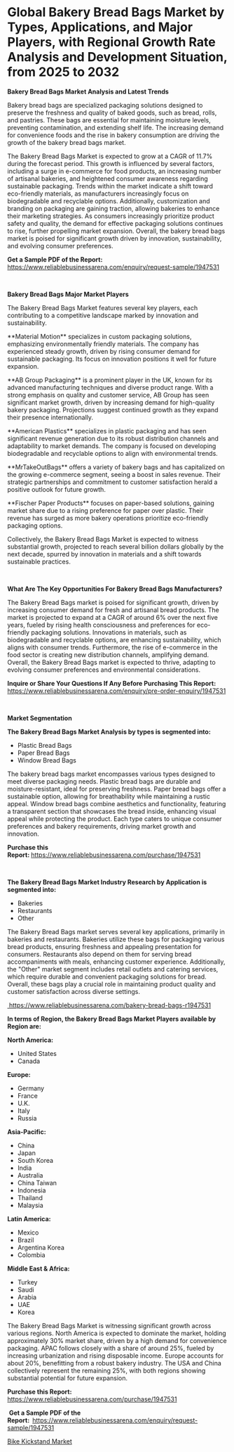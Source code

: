 <p><h1>Global Bakery Bread Bags Market by Types, Applications, and Major Players, with Regional Growth Rate Analysis and Development Situation, from 2025 to 2032</h1></p><p><strong>Bakery Bread Bags Market Analysis and Latest Trends</strong></p>
<p><p>Bakery bread bags are specialized packaging solutions designed to preserve the freshness and quality of baked goods, such as bread, rolls, and pastries. These bags are essential for maintaining moisture levels, preventing contamination, and extending shelf life. The increasing demand for convenience foods and the rise in bakery consumption are driving the growth of the bakery bread bags market.</p><p>The Bakery Bread Bags Market is expected to grow at a CAGR of 11.7% during the forecast period. This growth is influenced by several factors, including a surge in e-commerce for food products, an increasing number of artisanal bakeries, and heightened consumer awareness regarding sustainable packaging. Trends within the market indicate a shift toward eco-friendly materials, as manufacturers increasingly focus on biodegradable and recyclable options. Additionally, customization and branding on packaging are gaining traction, allowing bakeries to enhance their marketing strategies. As consumers increasingly prioritize product safety and quality, the demand for effective packaging solutions continues to rise, further propelling market expansion. Overall, the bakery bread bags market is poised for significant growth driven by innovation, sustainability, and evolving consumer preferences.</p></p>
<p><strong>Get a Sample PDF of the Report:&nbsp;</strong> <a href="https://www.reliablebusinessarena.com/enquiry/request-sample/1947531?utm_campaign=1871&utm_medium=2&utm_source=Github&utm_content=ia&utm_term=04042025&utm_id=bakery-bread-bags">https://www.reliablebusinessarena.com/enquiry/request-sample/1947531</a></p>
<p>&nbsp;</p>
<p><strong>Bakery Bread Bags Major Market Players</strong></p>
<p><p>The Bakery Bread Bags Market features several key players, each contributing to a competitive landscape marked by innovation and sustainability. </p><p>**Material Motion** specializes in custom packaging solutions, emphasizing environmentally friendly materials. The company has experienced steady growth, driven by rising consumer demand for sustainable packaging. Its focus on innovation positions it well for future expansion.</p><p>**AB Group Packaging** is a prominent player in the UK, known for its advanced manufacturing techniques and diverse product range. With a strong emphasis on quality and customer service, AB Group has seen significant market growth, driven by increasing demand for high-quality bakery packaging. Projections suggest continued growth as they expand their presence internationally.</p><p>**American Plastics** specializes in plastic packaging and has seen significant revenue generation due to its robust distribution channels and adaptability to market demands. The company is focused on developing biodegradable and recyclable options to align with environmental trends.</p><p>**MrTakeOutBags** offers a variety of bakery bags and has capitalized on the growing e-commerce segment, seeing a boost in sales revenue. Their strategic partnerships and commitment to customer satisfaction herald a positive outlook for future growth.</p><p>**Fischer Paper Products** focuses on paper-based solutions, gaining market share due to a rising preference for paper over plastic. Their revenue has surged as more bakery operations prioritize eco-friendly packaging options.</p><p>Collectively, the Bakery Bread Bags Market is expected to witness substantial growth, projected to reach several billion dollars globally by the next decade, spurred by innovation in materials and a shift towards sustainable practices.</p></p>
<p>&nbsp;</p>
<p><strong>What Are The Key Opportunities For Bakery Bread Bags Manufacturers?</strong></p>
<p><p>The Bakery Bread Bags market is poised for significant growth, driven by increasing consumer demand for fresh and artisanal bread products. The market is projected to expand at a CAGR of around 6% over the next five years, fueled by rising health consciousness and preferences for eco-friendly packaging solutions. Innovations in materials, such as biodegradable and recyclable options, are enhancing sustainability, which aligns with consumer trends. Furthermore, the rise of e-commerce in the food sector is creating new distribution channels, amplifying demand. Overall, the Bakery Bread Bags market is expected to thrive, adapting to evolving consumer preferences and environmental considerations.</p></p>
<p><strong>Inquire or Share Your Questions If Any Before Purchasing This Report:</strong> <a href="https://www.reliablebusinessarena.com/enquiry/pre-order-enquiry/1947531?utm_campaign=1871&utm_medium=2&utm_source=Github&utm_content=ia&utm_term=04042025&utm_id=bakery-bread-bags">https://www.reliablebusinessarena.com/enquiry/pre-order-enquiry/1947531</a></p>
<p>&nbsp;</p>
<p><strong>Market Segmentation</strong></p>
<p><strong>The Bakery Bread Bags Market Analysis by types is segmented into:</strong></p>
<p><ul><li>Plastic Bread Bags</li><li>Paper Bread Bags</li><li>Window Bread Bags</li></ul></p>
<p><p>The bakery bread bags market encompasses various types designed to meet diverse packaging needs. Plastic bread bags are durable and moisture-resistant, ideal for preserving freshness. Paper bread bags offer a sustainable option, allowing for breathability while maintaining a rustic appeal. Window bread bags combine aesthetics and functionality, featuring a transparent section that showcases the bread inside, enhancing visual appeal while protecting the product. Each type caters to unique consumer preferences and bakery requirements, driving market growth and innovation.</p></p>
<p><strong>Purchase this Report:&nbsp;</strong><a href="https://www.reliablebusinessarena.com/purchase/1947531?utm_campaign=1871&utm_medium=2&utm_source=Github&utm_content=ia&utm_term=04042025&utm_id=bakery-bread-bags">https://www.reliablebusinessarena.com/purchase/1947531</a></p>
<p>&nbsp;</p>
<p><strong>The Bakery Bread Bags Market Industry Research by Application is segmented into:</strong></p>
<p><ul><li>Bakeries</li><li>Restaurants</li><li>Other</li></ul></p>
<p><p>The Bakery Bread Bags market serves several key applications, primarily in bakeries and restaurants. Bakeries utilize these bags for packaging various bread products, ensuring freshness and appealing presentation for consumers. Restaurants also depend on them for serving bread accompaniments with meals, enhancing customer experience. Additionally, the "Other" market segment includes retail outlets and catering services, which require durable and convenient packaging solutions for bread. Overall, these bags play a crucial role in maintaining product quality and customer satisfaction across diverse settings.</p></p>
<p><a href="https://www.reliablebusinessarena.com/bakery-bread-bags-r1947531?utm_campaign=1871&utm_medium=2&utm_source=Github&utm_content=ia&utm_term=04042025&utm_id=bakery-bread-bags">&nbsp;https://www.reliablebusinessarena.com/bakery-bread-bags-r1947531</a></p>
<p><strong>In terms of Region, the Bakery Bread Bags Market Players available by Region are:</strong></p>
<p>
    <p> <strong> North America: </strong>
        <ul>
            <li>United States</li>
            <li>Canada</li>
        </ul>
        </p> 
    <p> <strong> Europe: </strong>
        <ul>
            <li>Germany</li>
            <li>France</li>
            <li>U.K.</li>
            <li>Italy</li>
            <li>Russia</li>
        </ul>
        </p> 
    <p> <strong> Asia-Pacific: </strong>
        <ul>
            <li>China</li>
            <li>Japan</li>
            <li>South Korea</li>
            <li>India</li>
            <li>Australia</li>
            <li>China Taiwan</li>
            <li>Indonesia</li>
            <li>Thailand</li>
            <li>Malaysia</li>
        </ul>
        </p> 
    <p> <strong> Latin America: </strong>
        <ul>
            <li>Mexico</li>
            <li>Brazil</li>
            <li>Argentina Korea</li>
            <li>Colombia</li>
        </ul>
        </p> 
    <p> <strong> Middle East & Africa: </strong>
        <ul>
            <li>Turkey</li>
            <li>Saudi</li>
            <li>Arabia</li>
            <li>UAE</li>
            <li>Korea</li>
        </ul>
    </p>
    </p>
<p><p>The Bakery Bread Bags Market is witnessing significant growth across various regions. North America is expected to dominate the market, holding approximately 30% market share, driven by a high demand for convenience packaging. APAC follows closely with a share of around 25%, fueled by increasing urbanization and rising disposable income. Europe accounts for about 20%, benefitting from a robust bakery industry. The USA and China collectively represent the remaining 25%, with both regions showing substantial potential for future expansion.</p></p>
<p><strong>Purchase this Report: </strong><a href="https://www.reliablebusinessarena.com/purchase/1947531?utm_campaign=1871&utm_medium=2&utm_source=Github&utm_content=ia&utm_term=04042025&utm_id=bakery-bread-bags">https://www.reliablebusinessarena.com/purchase/1947531</a></p>
<p>&nbsp;<strong>Get a Sample PDF of the Report:&nbsp;&nbsp;</strong><a href="https://www.reliablebusinessarena.com/enquiry/request-sample/1947531?utm_campaign=1871&utm_medium=2&utm_source=Github&utm_content=ia&utm_term=04042025&utm_id=bakery-bread-bags">https://www.reliablebusinessarena.com/enquiry/request-sample/1947531</a></p>
<p><strong></strong></p>
<p><p><a href="https://github.com/marloy8/Market-Research-Report-List-7/blob/main/bike-kickstand-market.md?utm_campaign=1871&utm_medium=2&utm_source=Github&utm_content=ia&utm_term=04042025&utm_id=bakery-bread-bags">Bike Kickstand Market</a></p></p>